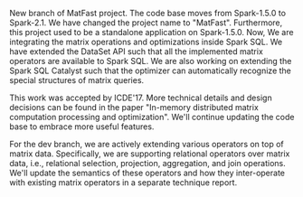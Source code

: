 New branch of MatFast project. 
The code base moves from Spark-1.5.0 to Spark-2.1.
We have changed the project name to "MatFast". Furthermore, 
this project used to be a standalone application on Spark-1.5.0. 
Now, We are integrating the matrix operations and optimizations 
inside Spark SQL. We have extended the DataSet API such that 
all the implemented matrix operators are available to Spark SQL. 
We are also working on extending the Spark SQL Catalyst such 
that the optimizer can automatically recognize the special 
structures of matrix queries.

This work was accepted by ICDE'17. More technical details and 
design decisions can be found in the paper "In-memory distributed matrix 
computation processing and optimization". We'll continue updating 
the code base to embrace more useful features.

For the dev branch, we are actively extending various operators on top of 
matrix data. Specifically, we are supporting relational operators 
over matrix data, i.e., relational selection, projection, aggregation, 
and join operations. We'll update the semantics of these operators and 
how they inter-operate with existing matrix operators in a separate 
technique report.

